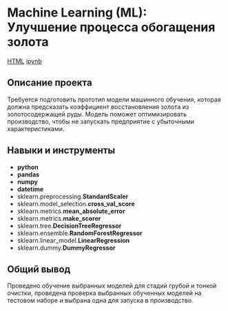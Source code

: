# Machine Learning (ML): <br/>Улучшение процесса обогащения золота

[HTML](https://github.com/shishkoedoff/DS-professional-training-course-at-Yandex.Praktikum/blob/main/09%20-%20Gold%20extraction%20forecast/Portfolio%20-%20Project%2009.html)     [ipynb](https://github.com/shishkoedoff/DS-professional-training-course-at-Yandex.Praktikum/blob/main/09%20-%20Gold%20extraction%20forecast/Portfolio%20-%20Project%2009.ipynb)

## Описание проекта

Требуется подготовить прототип модели машинного обучения, которая должна предсказать коэффициент восстановления золота из золотосодержащей руды. Модель поможет оптимизировать производство, чтобы не запускать предприятие с убыточными характеристиками.



## Навыки и инструменты

- **python**
- **pandas**
- **numpy**
- **datetime**
- sklearn.preprocessing.**StandardScaler**
- sklearn.model_selection.**cross_val_score**
- sklearn.metrics.**mean_absolute_error**
- sklearn.metrics.**make_scorer**
- sklearn.tree.**DecisionTreeRegressor**
- sklearn.ensemble.**RandomForestRegressor**
- sklearn.linear_model.**LinearRegression**
- sklearn.dummy.**DummyRegressor**


## 

## Общий вывод

Проведено обучение выбранных моделей для стадий грубой и тонкой очистки, проведена проверка выбранных обученных моделей на тестовом наборе и выбрана одна для запуска в производство.
